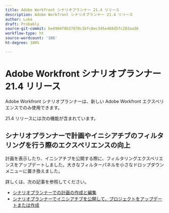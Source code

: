 ```yaml
---
title: Adobe Workfront シナリオプランナー 21.4 リリース
description: Adobe Workfront シナリオプランナー 21.4 リリース
author: Luke
draft: Probably
source-git-commit: be4904f0b37870c1bfc8ec345e468d5fc283aa36
workflow-type: ht
source-wordcount: '106'
ht-degree: 100%

---
```


# Adobe Workfront シナリオプランナー 21.4 リリース

Adobe Workfront シナリオプランナーは、新しい Adobe Workfront エクスペリエンスでのみ使用できます。

21.4 リリースには次の機能が含まれています。

## シナリオプランナーで計画やイニシアチブのフィルタリングを行う際のエクスペリエンスの向上

計画を表示したり、イニシアチブを公開する際に、フィルタリングエクスペリエンスをアップデートしました。大きなフィルターパネルを小さなドロップダウンメニューに置き換えました。

詳しくは、次の記事を参照してください。

* [シナリオプランナーでの計画の作成と編集](../../../scenario-planner/create-and-edit-plans.md)
* [シナリオプランナーでイニシアチブを公開して、プロジェクトをアップデートまたは作成](../../../scenario-planner/publish-scenarios-update-projects.md)

